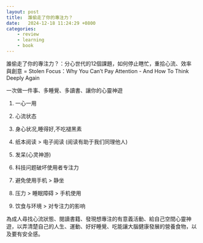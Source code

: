 ```yaml
---
layout: post
title:  誰偷走了你的專注力？
date:   2024-12-18 11:24:29 +0800
categories: 
    - review
    - learning
    - book
---
```


誰偷走了你的專注力？：分心世代的12個課題，如何停止瞎忙，重拾心流、效率與創意 = Stolen Focus：Why You Can’t Pay Attention - And How To Think Deeply Again

一次做一件事、多睡覺、多讀書、讓你的心靈神遊

1. 一心一用

2. 心流状态

3. 身心状况,睡得好,不吃褪黑素

4. 纸本阅读 > 电子阅读 (阅读有助于我们同理他人)

5. 发呆(心灵神游)

6. 科技问题破坏使用者专注力

7. 避免使用手机 > 静坐

8. 压力 > 睡眠障碍 > 手机使用

9. 饮食与环境 > 对专注力的影响

為成人尋找心流狀態、閱讀書籍、發現想專注的有意義活動、給自己空間心靈神遊，以弄清楚自己的人生、運動、好好睡覺、吃能讓大腦健康發展的營養食物，以及要有安全感。